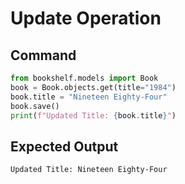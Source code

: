 # Update Operation

## Command
```python
from bookshelf.models import Book
book = Book.objects.get(title="1984")
book.title = "Nineteen Eighty-Four"
book.save()
print(f"Updated Title: {book.title}")
```

## Expected Output
```
Updated Title: Nineteen Eighty-Four
```